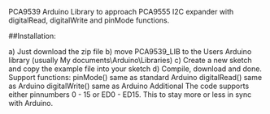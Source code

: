 PCA9539
Arduino Library to approach PCA9555 I2C expander with digitalRead, digitalWrite and pinMode functions.

##Installation:

a) Just download the zip file
b) move PCA9539_LIB to the Users Arduino library (usually My documents\Arduino\Libraries)
c) Create a new sketch and copy the example file into your sketch
d) Compile, download and done.
Support functions:
pinMode() same as standard Arduino
digitalRead() same as Arduino
digitalWrite() same as Arduino
Additional
The code supports either pinnumbers 0 - 15 or ED0 - ED15. This to stay more or less in sync with Arduino.